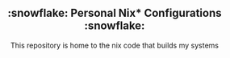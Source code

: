 <h2 align="center">:snowflake: Personal Nix* Configurations :snowflake:</h2>

<p align="center">This repository is home to the nix code that builds my systems</p>
